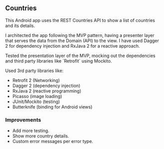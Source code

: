 ## Countries

This Android app uses the REST Countries API to show a list of countries and its details. 

I architected the app following the MVP pattern, having a presenter layer that serves the data from the Domain (API) to the view. I have used Dagger 2 for dependency injection and RxJava 2 for a reactive approach.

Tested the presentation layer of the MVP, mocking out the dependencies and third party libraries like ´Retrofit´ using Mockito.

Used 3rd party libraries like:
 - Retrofit 2 (Networking)
 - Dagger 2 (dependency injection)
 - RxJava 2 (reactive programming)
 - Picasso (image loading)
 - JUnit/Mockito (testing)
 - Butterknife (binding for Android views)

### Improvements
- Add more testing.
- Show more country details.
- Custom error messages per error type. 
